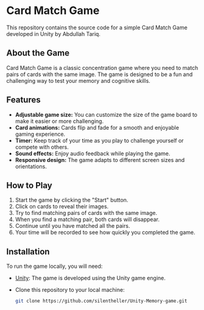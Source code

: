 # Card Match Game

This repository contains the source code for a simple Card Match Game developed in Unity by Abdullah Tariq.

## About the Game

Card Match Game is a classic concentration game where you need to match pairs of cards with the same image. The game is designed to be a fun and challenging way to test your memory and cognitive skills.

## Features

- **Adjustable game size:** You can customize the size of the game board to make it easier or more challenging.
- **Card animations:** Cards flip and fade for a smooth and enjoyable gaming experience.
- **Timer:** Keep track of your time as you play to challenge yourself or compete with others.
- **Sound effects:** Enjoy audio feedback while playing the game.
- **Responsive design:** The game adapts to different screen sizes and orientations.

## How to Play

1. Start the game by clicking the "Start" button.
2. Click on cards to reveal their images.
3. Try to find matching pairs of cards with the same image.
4. When you find a matching pair, both cards will disappear.
5. Continue until you have matched all the pairs.
6. Your time will be recorded to see how quickly you completed the game.

## Installation

To run the game locally, you will need:

- [Unity](https://unity.com/): The game is developed using the Unity game engine.
- Clone this repository to your local machine:

  ```bash
  git clone https://github.com/silentheller/Unity-Memory-game.git

